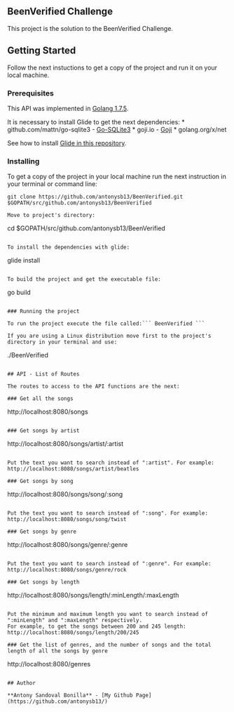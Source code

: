 ## BeenVerified Challenge

This project is the solution to the BeenVerified Challenge.

## Getting Started

Follow the next instuctions to get a copy of the project and run it on your local machine.

### Prerequisites

This API was implemented in [Golang 1.7.5](https://golang.org/dl/).

It is necessary to install Glide to get the next dependencies:
	* github.com/mattn/go-sqlite3 - [Go-SQLite3](https://github.com/mattn/go-sqlite3) 
	* goji.io - [Goji](https://github.com/goji/goji) 
	* golang.org/x/net

See how to install [Glide in this repository](https://github.com/Masterminds/glide).

### Installing

To get a copy of the project in your local machine run the next instruction in your terminal or command line:

```
git clone https://github.com/antonysb13/BeenVerified.git $GOPATH/src/github.com/antonysb13/BeenVerified

Move to project's directory:

```
cd $GOPATH/src/github.com/antonysb13/BeenVerified
```

To install the dependencies with glide:

```
glide install
```

To build the project and get the executable file:

```
go build
```

### Running the project 

To run the project execute the file called:``` BeenVerified ```

If you are using a Linux distribution move first to the project's directory in your terminal and use:

```
./BeenVerified
```

## API - List of Routes

The routes to access to the API functions are the next:

### Get all the songs

```
http://localhost:8080/songs
```

### Get songs by artist

```
http://localhost:8080/songs/artist/:artist
```

Put the text you want to search instead of ":artist". For example: http://localhost:8080/songs/artist/beatles

### Get songs by song

```
http://localhost:8080/songs/song/:song
```

Put the text you want to search instead of ":song". For example: http://localhost:8080/songs/song/twist

### Get songs by genre

```
http://localhost:8080/songs/genre/:genre
```

Put the text you want to search instead of ":genre". For example: http://localhost:8080/songs/genre/rock

### Get songs by length

```
http://localhost:8080/songs/length/:minLength/:maxLength
```

Put the minimum and maximum length you want to search instead of ":minLength" and ":maxLength" respectively. 
For example, to get the songs between 200 and 245 length: http://localhost:8080/songs/length/200/245

### Get the list of genres, and the number of songs and the total length of all the songs by genre

```
http://localhost:8080/genres
```

## Author

**Antony Sandoval Bonilla** - [My Github Page](https://github.com/antonysb13/)

